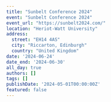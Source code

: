 ```yaml
---
title: "Sunbelt Conference 2024"
event: "Sunbelt Conference 2024"
event_url: "https://sunbelt2024.com/"
location: "Heriot-Watt University"
address:
  street: "EH14 4AS"
  city: "Riccarton, Edinburgh"
  country: "United Kingdom"
date: '2024-06-24'
date_end: '2024-06-30'
all_day: true
authors: []
tags: []
publishDate: '2024-05-01T00:00:00Z'
featured: false
---
```

